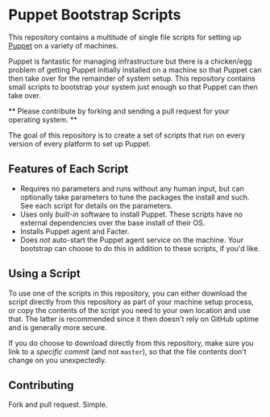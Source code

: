 # Puppet Bootstrap Scripts

This repository contains a multitude of single file scripts for setting
up [Puppet](http://puppetlabs.com/puppet/what-is-puppet/) on a variety
of machines.

Puppet is fantastic for managing infrastructure but there is a 
chicken/egg problem of getting Puppet initially installed on a machine 
so that Puppet can then take over for the remainder of system setup. 
This repository contains small scripts to bootstrap your system just 
enough so that Puppet can then take over.

**
Please contribute by forking and sending a pull request for your
operating system.
**

The goal of this repository is to create a set of scripts that run
on every version of every platform to set up Puppet.

## Features of Each Script

* Requires no parameters and runs without any human input, but can
  optionally take parameters to tune the packages the install and such. See
  each script for details on the parameters.
* Uses only _built-in_ software to install Puppet. These scripts
  have no external dependencies over the base install of their OS.
* Installs Puppet agent and Facter.
* Does _not_ auto-start the Puppet agent service on the machine. Your
  bootstrap can choose to do this in addition to these scripts, if you'd
  like.

## Using a Script

To use one of the scripts in this repository, you can either download 
the script directly from this repository as part of your machine setup 
process, or copy the contents of the script you need to your own 
location and use that. The latter is recommended since it then doesn't 
rely on GitHub uptime and is generally more secure.

If you do choose to download directly from this repository, make sure
you link to a _specific commit_ (and not `master`), so that the file
contents don't change on you unexpectedly.

## Contributing

Fork and pull request. Simple.

